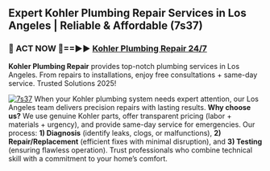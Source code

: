 ## Expert Kohler Plumbing Repair Services in Los Angeles | Reliable & Affordable (7s37)  

<h3>🚿 ACT NOW 🌟==►► <a href="https://tinyurl.com/2ne6vx2x" rel="nofollow">Kohler Plumbing Repair 24/7</a></h3>

**Kohler Plumbing Repair** provides top-notch plumbing services in Los Angeles. From repairs to installations, enjoy free consultations + same-day service. Trusted Solutions 2025!

[![7s37](https://i.imgur.com/4PFF4AK.jpeg)](https://tinyurl.com/2ne6vx2x)
When your Kohler plumbing system needs expert attention, our Los Angeles team delivers precision repairs with lasting results. **Why choose us?** We use genuine Kohler parts, offer transparent pricing (labor + materials + urgency), and provide same-day service for emergencies. Our process: **1) Diagnosis** (identify leaks, clogs, or malfunctions), **2) Repair/Replacement** (efficient fixes with minimal disruption), and **3) Testing** (ensuring flawless operation). Trust professionals who combine technical skill with a commitment to your home’s comfort.